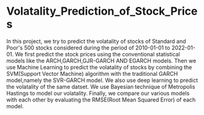 # Volatality_Prediction_of_Stock_Prices
In this project, we try to predict the volatality of stocks of Standard and Poor's 500 stocks considered during the period of 2010-01-01 to 2022-01-01.
We first predict the stock prices using the conventional statistical models like the ARCH,GARCH,GJR-GARCH AND EGARCH models.
Then we use Machine Learning to predict the volatality of stocks by combining the SVM(Support Vector Machine) algorithm with the traditional GARCH model,namely the SVR-GARCH model.
We also use deep learning to predict the volatality of the same datset.
We use Bayesian technique of Metropolis Hastings to model our volatality.
Finally, we compare our various models with each other by evaluating the RMSE(Root Mean Squared Error) of each model.
